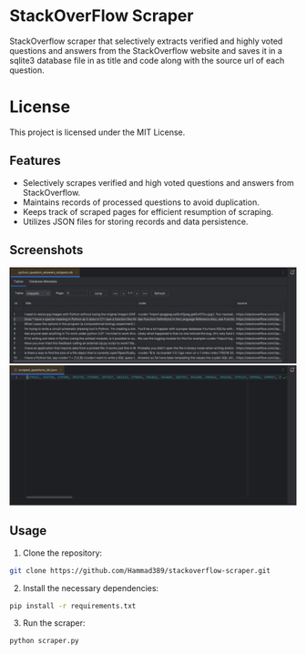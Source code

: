 # StackOverFlow Scraper
StackOverflow scraper that selectively extracts verified and highly voted questions and answers from the StackOverflow website and saves it in a sqlite3 database file in as title and code along with the source url of each question. 

# License
This project is licensed under the MIT License.

## Features

- Selectively scrapes verified and high voted questions and answers from StackOverflow.
- Maintains records of processed questions to avoid duplication.
- Keeps track of scraped pages for efficient resumption of scraping.
- Utilizes JSON files for storing records and data persistence.

## Screenshots
<a href="https://github.com/Hammad389/StackOverFlow-Scraper/blob/main/README_ASSETS/database.png">
<img src="https://github.com/Hammad389/StackOverFlow-Scraper/blob/main/README_ASSETS/database.png" />
</a>
<a href="https://github.com/Hammad389/StackOverFlow-Scraper/blob/main/README_ASSETS/scraped_questions_ids.png">
<img src="https://github.com/Hammad389/StackOverFlow-Scraper/blob/main/README_ASSETS/scraped_questions_ids.png" />
</a>


## Usage

1. Clone the repository:

```bash
git clone https://github.com/Hammad389/stackoverflow-scraper.git
```

2. Install the necessary dependencies:
```bash
pip install -r requirements.txt
```

3. Run the scraper:
```bash
python scraper.py
```



